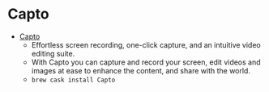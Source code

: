 # Capto
- [Capto](https://www.globaldelight.com/capto/)
  -  Effortless screen recording, one-click capture, and an intuitive video editing suite.
  - With Capto you can capture and record your screen, edit videos and images at ease to enhance the content, and share with the world.
  - `brew cask install Capto`
